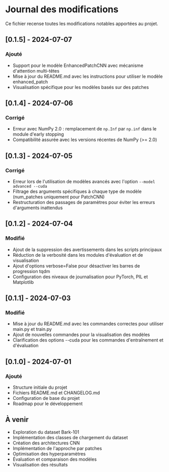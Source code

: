 # Journal des modifications

Ce fichier recense toutes les modifications notables apportées au projet.

## [0.1.5] - 2024-07-07

### Ajouté
- Support pour le modèle EnhancedPatchCNN avec mécanisme d'attention multi-têtes
- Mise à jour du README.md avec les instructions pour utiliser le modèle enhanced_patch
- Visualisation spécifique pour les modèles basés sur des patches

## [0.1.4] - 2024-07-06

### Corrigé
- Erreur avec NumPy 2.0 : remplacement de `np.Inf` par `np.inf` dans le module d'early stopping
- Compatibilité assurée avec les versions récentes de NumPy (>= 2.0)

## [0.1.3] - 2024-07-05

### Corrigé
- Erreur lors de l'utilisation de modèles avancés avec l'option `--model advanced --cuda`
- Filtrage des arguments spécifiques à chaque type de modèle (num_patches uniquement pour PatchCNN)
- Restructuration des passages de paramètres pour éviter les erreurs d'arguments inattendus

## [0.1.2] - 2024-07-04

### Modifié
- Ajout de la suppression des avertissements dans les scripts principaux
- Réduction de la verbosité dans les modules d'évaluation et de visualisation
- Ajout d'options verbose=False pour désactiver les barres de progression tqdm
- Configuration des niveaux de journalisation pour PyTorch, PIL et Matplotlib

## [0.1.1] - 2024-07-03

### Modifié
- Mise à jour du README.md avec les commandes correctes pour utiliser main.py et train.py
- Ajout de nouvelles commandes pour la visualisation des modèles
- Clarification des options --cuda pour les commandes d'entraînement et d'évaluation

## [0.1.0] - 2024-07-01

### Ajouté
- Structure initiale du projet
- Fichiers README.md et CHANGELOG.md
- Configuration de base du projet
- Roadmap pour le développement

## À venir

- Exploration du dataset Bark-101
- Implémentation des classes de chargement du dataset
- Création des architectures CNN
- Implémentation de l'approche par patches
- Optimisation des hyperparamètres
- Évaluation et comparaison des modèles
- Visualisation des résultats 
